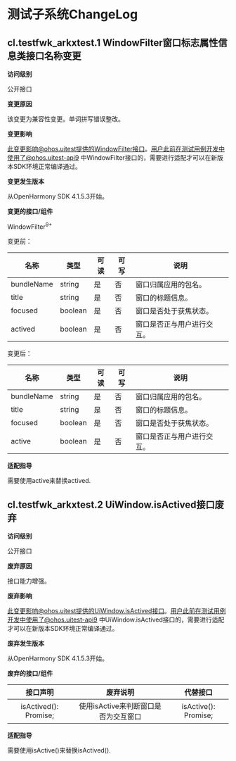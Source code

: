 # 测试子系统ChangeLog

## cl.testfwk_arkxtest.1 WindowFilter窗口标志属性信息类接口名称变更

**访问级别**

公开接口

**变更原因**

该变更为兼容性变更。单词拼写错误整改。

**变更影响**

此变更影响@ohos.uitest提供的WindowFilter接口。用户此前在测试用例开发中使用了@ohos.uitest-api9 中WindowFilter接口的，需要进行适配才可以在新版本SDK环境正常编译通过。

**变更发生版本**

从OpenHarmony SDK 4.1.5.3开始。

**变更的接口/组件**

WindowFilter<sup>9+</sup>

变更前：

| 名称       | 类型    | 可读 | 可写 | 说明                       |
| ---------- | ------- | ---- | ---- | -------------------------- |
| bundleName | string  | 是   | 否   | 窗口归属应用的包名。       |
| title      | string  | 是   | 否   | 窗口的标题信息。           |
| focused    | boolean | 是   | 否   | 窗口是否处于获焦状态。     |
| actived    | boolean | 是   | 否   | 窗口是否正与用户进行交互。 |

变更后：

| 名称       | 类型    | 可读 | 可写 | 说明                       |
| ---------- | ------- | ---- | ---- | -------------------------- |
| bundleName | string  | 是   | 否   | 窗口归属应用的包名。       |
| title      | string  | 是   | 否   | 窗口的标题信息。           |
| focused    | boolean | 是   | 否   | 窗口是否处于获焦状态。     |
| active     | boolean | 是   | 否   | 窗口是否正与用户进行交互。 |

**适配指导**

需要使用active来替换actived.

## cl.testfwk_arkxtest.2 UiWindow.isActived接口废弃

**访问级别**

公开接口

**废弃原因**

接口能力增强。

**废弃影响**

此变更影响@ohos.uitest提供的UiWindow.isActived接口。用户此前在测试用例开发中使用了@ohos.uitest-api9 中UiWindow.isActived接口的，需要进行适配才可以在新版本SDK环境正常编译通过。

**废弃发生版本**

从OpenHarmony SDK 4.1.5.3开始。

**废弃的接口/组件**

|            接口声明            |               废弃说明               |           代替接口            |
| :----------------------------: | :----------------------------------: | :---------------------------: |
| isActived(): Promise<boolean>; | 使用isActive来判断窗口是否为交互窗口 | isActive(): Promise<boolean>; |

**适配指导**

需要使用isActive()来替换isActived().
